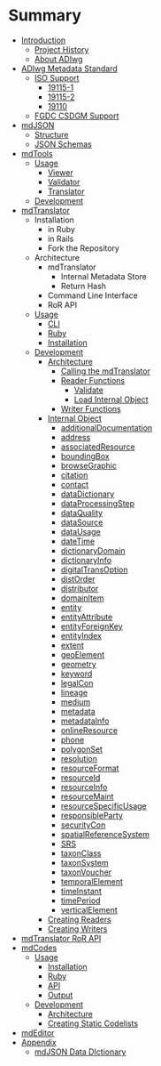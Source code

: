 # Summary

* [Introduction](README.md)
   * [Project History](project_history.md)
   * [About ADIwg](about_adiwg.md)
* [ADIwg Metadata Standard](adiwg_metadata_standard/README.md)
   * [ISO Support](adiwg_metadata_standard/iso_support.md)
       * [19115-1](adiwg_metadata_standard/19115-1.md)
       * [19115-2](adiwg_metadata_standard/19115-2.md)
       * [19110](adiwg_metadata_standard/19110.md)
   * [FGDC CSDGM Support](adiwg_metadata_standard/fgdc_csdgm_support.md)
* [mdJSON](mdjson_schemas/README.md)
   * [Structure](mdjson_schemas/structure.md)
   * [JSON Schemas](mdjson_schemas/json_schemas.md)
* [mdTools](mdjson_schema_viewer/README.md)
   * [Usage](mdjson_schema_viewer/usage.md)
       * [Viewer](mdjson_schema_viewer/schema_tree.md)
       * [Validator](mdjson_schema_viewer/validator.md)
       * [Translator](mdjson_schema_viewer/translator.md)
   * [Development](mdjson_schema_viewer/development.md)
* [mdTranslator](mdtranslator/README.md)
   * Installation
       * in Ruby
       * in Rails
       * Fork the Repository
   * Architecture
       * mdTranslator
           * Internal Metadata Store
           * Return Hash
       * Command Line Interface
       * RoR API
   * [Usage](mdtranslator/usage.md)
       * [CLI](mdtranslator/cli.md)
       * [Ruby](mdtranslator/ruby_gem.md)
       * [Installation](mdtranslator/installation.md)
   * [Development](mdtranslator/development.md)
       * [Architecture](mdtranslator/architecture.md)
           * [Calling the mdTranslator](mdtranslator/call_the_mdtranslator.md)
           * [Reader Functions](mdtranslator/read.md)
               * [Validate](mdtranslator/validate.md)
               * [Load Internal Object](mdtranslator/load_internal_object.md)
           * [Writer Functions](mdtranslator/write.md)
       * [Internal Object](mdtranslator/internal_object.md)
           * [additionalDocumentation](mdtranslator/additionaldocumentation.md)
           * [address](mdtranslator/address.md)
           * [associatedResource](mdtranslator/associatedresource.md)
           * [boundingBox](mdtranslator/boundingbox.md)
           * [browseGraphic](mdtranslator/browsegraphic.md)
           * [citation](mdtranslator/citation.md)
           * [contact](mdtranslator/contact.md)
           * [dataDictionary](mdtranslator/datadictionary.md)
           * [dataProcessingStep](mdtranslator/dataprocessingstep.md)
           * [dataQuality](mdtranslator/dataquality.md)
           * [dataSource](mdtranslator/datasource.md)
           * [dataUsage](mdtranslator/datausage.md)
           * [dateTime](mdtranslator/datetime.md)
           * [dictionaryDomain](mdtranslator/dictionarydomain.md)
           * [dictionaryInfo](mdtranslator/dictionaryinfo.md)
           * [digitalTransOption](mdtranslator/digitaltransoption.md)
           * [distOrder](mdtranslator/distorder.md)
           * [distributor](mdtranslator/distributor.md)
           * [domainItem](mdtranslator/domainitem.md)
           * [entity](mdtranslator/entity.md)
           * [entityAttribute](mdtranslator/entityattribute.md)
           * [entityForeignKey](mdtranslator/entityforeignkey.md)
           * [entityIndex](mdtranslator/entityindex.md)
           * [extent](mdtranslator/extent.md)
           * [geoElement](mdtranslator/geoelement.md)
           * [geometry](mdtranslator/geometry.md)
           * [keyword](mdtranslator/keyword.md)
           * [legalCon](mdtranslator/legalcon.md)
           * [lineage](mdtranslator/lineage.md)
           * [medium](mdtranslator/medium.md)
           * [metadata](mdtranslator/metadata.md)
           * [metadataInfo](mdtranslator/metadatainfo.md)
           * [onlineResource](mdtranslator/onlineresource.md)
           * [phone](mdtranslator/phone.md)
           * [polygonSet](mdtranslator/polygonset.md)
           * [resolution](mdtranslator/resolution.md)
           * [resourceFormat](mdtranslator/resourceformat.md)
           * [resourceId](mdtranslator/resourceid.md)
           * [resourceInfo](mdtranslator/resourceinfo.md)
           * [resourceMaint](mdtranslator/resourcemaint.md)
           * [resourceSpecificUsage](mdtranslator/resourcespecificusage.md)
           * [responsibleParty](mdtranslator/responsibleparty.md)
           * [securityCon](mdtranslator/securitycon.md)
           * [spatialReferenceSystem](mdtranslator/spatialreferencesystem.md)
           * [SRS](mdtranslator/srs.md)
           * [taxonClass](mdtranslator/taxonclass.md)
           * [taxonSystem](mdtranslator/taxonsystem.md)
           * [taxonVoucher](mdtranslator/taxonvoucher.md)
           * [temporalElement](mdtranslator/temporalelement.md)
           * [timeInstant](mdtranslator/timeinstant.md)
           * [timePeriod](mdtranslator/timeperiod.md)
           * [verticalElement](mdtranslator/verticalelement.md)
       * [Creating Readers](mdtranslator/creating_readers.md)
       * [Creating Writers](mdtranslator/creating_writers.md)
* [mdTranslator RoR API](mdtranslator_ror_api/README.md)
* [mdCodes](mdcodes/README.md)
   * [Usage](mdcodes/usage.md)
       * [Installation](mdcodes/installation.md)
       * [Ruby](mdcodes/ruby.md)
       * [API](mdcodes/api.md)
       * [Output](mdcodes/output.md)
   * [Development](mdcodes/development.md)
       * [Architecture](mdcodes/architecture.md)
       * [Creating Static Codelists](mdcodes/creating_static_codelists.md)
* [mdEditor](mdeditor/README.md)
* [Appendix](appendix.md)
   * [mdJSON Data DIctionary](appendix/mdjson_data_dictionary.md)

